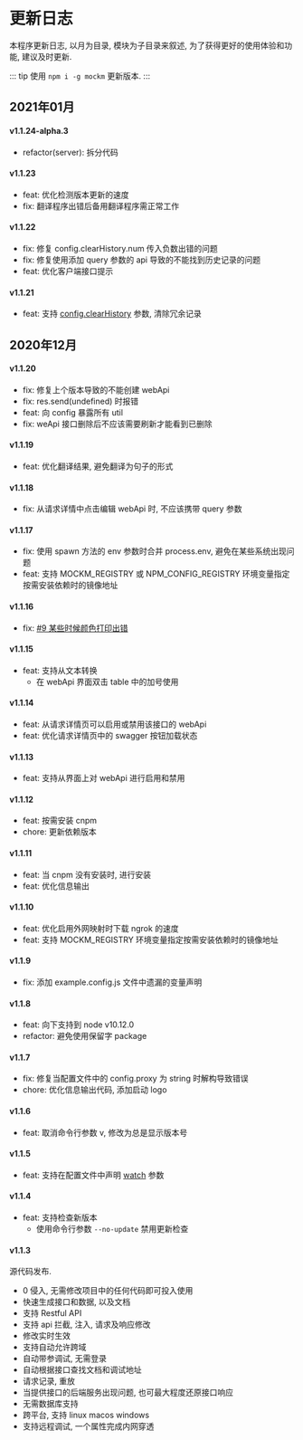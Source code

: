 # 更新日志
本程序更新日志, 以月为目录, 模块为子目录来叙述, 为了获得更好的使用体验和功能, 建议及时更新.

::: tip
使用 `npm i -g mockm` 更新版本.
:::

## 2021年01月
#### v1.1.24-alpha.3
- refactor(server): 拆分代码

#### v1.1.23
- feat: 优化检测版本更新的速度
- fix: 翻译程序出错后备用翻译程序需正常工作

#### v1.1.22
- fix: 修复 config.clearHistory.num 传入负数出错的问题
- fix: 修复使用添加 query 参数的 api 导致的不能找到历史记录的问题
- feat: 优化客户端接口提示

#### v1.1.21
- feat: 支持 [config.clearHistory](../config/option.md#config-clearhistory) 参数, 清除冗余记录

## 2020年12月
#### v1.1.20
- fix: 修复上个版本导致的不能创建 webApi
- fix: res.send(undefined) 时报错
- feat: 向 config 暴露所有 util
- fix: weApi 接口删除后不应该需要刷新才能看到已删除

#### v1.1.19
- feat: 优化翻译结果, 避免翻译为句子的形式

#### v1.1.18
- fix: 从请求详情中点击编辑 webApi 时, 不应该携带 query 参数

#### v1.1.17
- fix: 使用 spawn 方法的 env 参数时合并 process.env, 避免在某些系统出现问题
- feat: 支持 MOCKM_REGISTRY 或 NPM_CONFIG_REGISTRY 环境变量指定按需安装依赖时的镜像地址

#### v1.1.16
- fix: [#9 某些时候颜色打印出错](https://github.com/wll8/mockm/issues/9)

#### v1.1.15
- feat: 支持从文本转换
  - 在 webApi 界面双击 table 中的加号使用

#### v1.1.14
- feat: 从请求详情页可以启用或禁用该接口的 webApi
- feat: 优化请求详情页中的 swagger 按钮加载状态

#### v1.1.13
- feat: 支持从界面上对 webApi 进行启用和禁用

#### v1.1.12
- feat: 按需安装 cnpm
- chore: 更新依赖版本

#### v1.1.11
- feat: 当 cnpm 没有安装时, 进行安装
- feat: 优化信息输出

#### v1.1.10
- feat: 优化启用外网映射时下载 ngrok 的速度
- feat: 支持 MOCKM_REGISTRY 环境变量指定按需安装依赖时的镜像地址

#### v1.1.9
- fix: 添加 example.config.js 文件中遗漏的变量声明

#### v1.1.8
- feat: 向下支持到 node v10.12.0
- refactor: 避免使用保留字 package

#### v1.1.7
- fix: 修复当配置文件中的 config.proxy 为 string 时解构导致错误
- chore: 优化信息输出代码, 添加启动 logo

#### v1.1.6
- feat: 取消命令行参数 v, 修改为总是显示版本号

#### v1.1.5
- feat: 支持在配置文件中声明 [watch](../config/option.md#config-watch) 参数

#### v1.1.4
- feat: 支持检查新版本
  - 使用命令行参数  `--no-update` 禁用更新检查
  
#### v1.1.3
源代码发布.

- 0 侵入, 无需修改项目中的任何代码即可投入使用
- 快速生成接口和数据, 以及文档
- 支持 Restful API
- 支持 api 拦截, 注入, 请求及响应修改
- 修改实时生效
- 支持自动允许跨域
- 自动带参调试, 无需登录
- 自动根据接口查找文档和调试地址
- 请求记录, 重放
- 当提供接口的后端服务出现问题, 也可最大程度还原接口响应
- 无需数据库支持
- 跨平台, 支持 linux macos windows
- 支持远程调试, 一个属性完成内网穿透
